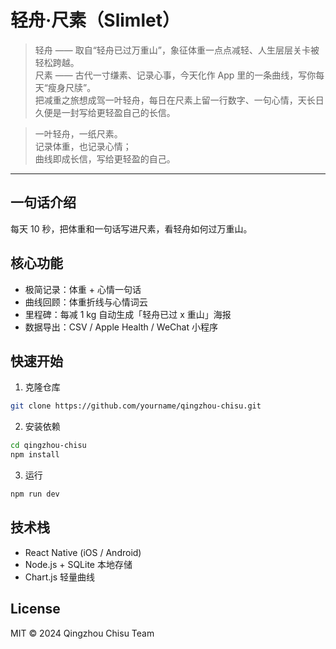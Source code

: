# 轻舟·尺素（Slimlet）

> 轻舟 —— 取自“轻舟已过万重山”，象征体重一点点减轻、人生层层关卡被轻松跨越。  
> 尺素 —— 古代一寸缣素、记录心事，今天化作 App 里的一条曲线，写你每天“瘦身尺牍”。  
把减重之旅想成驾一叶轻舟，每日在尺素上留一行数字、一句心情，天长日久便是一封写给更轻盈自己的长信。

> 一叶轻舟，一纸尺素。  
> 记录体重，也记录心情；  
> 曲线即成长信，写给更轻盈的自己。

---

## 一句话介绍

每天 10 秒，把体重和一句话写进尺素，看轻舟如何过万重山。

## 核心功能

- 极简记录：体重 + 心情一句话  
- 曲线回顾：体重折线与心情词云  
- 里程碑：每减 1 kg 自动生成「轻舟已过 x 重山」海报  
- 数据导出：CSV / Apple Health / WeChat 小程序

## 快速开始
1. 克隆仓库  
```bash
git clone https://github.com/yourname/qingzhou-chisu.git
```
2. 安装依赖  
```bash
cd qingzhou-chisu
npm install
```
3. 运行  
```bash
npm run dev
```

## 技术栈
- React Native (iOS / Android)  
- Node.js + SQLite 本地存储  
- Chart.js 轻量曲线

## License
MIT © 2024 Qingzhou Chisu Team
